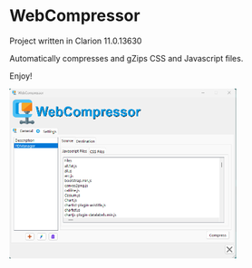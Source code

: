 # WebCompressor

Project written in Clarion 11.0.13630

Automatically compresses and gZips CSS and Javascript files.

Enjoy!

<img src="https://github.com/donridley1972/WebCompressor/blob/main/Screenshots/MainWindow.png" width=400/>
